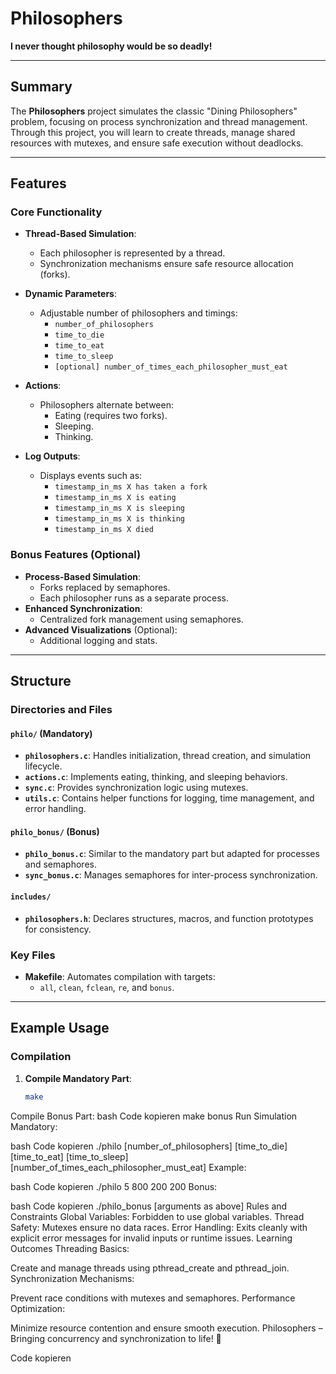# Philosophers

**I never thought philosophy would be so deadly!**

---

## Summary

The **Philosophers** project simulates the classic "Dining Philosophers" problem, focusing on process synchronization and thread management. Through this project, you will learn to create threads, manage shared resources with mutexes, and ensure safe execution without deadlocks.

---

## Features

### Core Functionality

- **Thread-Based Simulation**:
  - Each philosopher is represented by a thread.
  - Synchronization mechanisms ensure safe resource allocation (forks).

- **Dynamic Parameters**:
  - Adjustable number of philosophers and timings:
    - `number_of_philosophers`
    - `time_to_die`
    - `time_to_eat`
    - `time_to_sleep`
    - `[optional] number_of_times_each_philosopher_must_eat`

- **Actions**:
  - Philosophers alternate between:
    - Eating (requires two forks).
    - Sleeping.
    - Thinking.

- **Log Outputs**:
  - Displays events such as:
    - `timestamp_in_ms X has taken a fork`
    - `timestamp_in_ms X is eating`
    - `timestamp_in_ms X is sleeping`
    - `timestamp_in_ms X is thinking`
    - `timestamp_in_ms X died`

### Bonus Features (Optional)

- **Process-Based Simulation**:
  - Forks replaced by semaphores.
  - Each philosopher runs as a separate process.
- **Enhanced Synchronization**:
  - Centralized fork management using semaphores.
- **Advanced Visualizations** (Optional):
  - Additional logging and stats.

---

## Structure

### Directories and Files

#### `philo/` (Mandatory)

- **`philosophers.c`**:
  Handles initialization, thread creation, and simulation lifecycle.
- **`actions.c`**:
  Implements eating, thinking, and sleeping behaviors.
- **`sync.c`**:
  Provides synchronization logic using mutexes.
- **`utils.c`**:
  Contains helper functions for logging, time management, and error handling.

#### `philo_bonus/` (Bonus)

- **`philo_bonus.c`**:
  Similar to the mandatory part but adapted for processes and semaphores.
- **`sync_bonus.c`**:
  Manages semaphores for inter-process synchronization.

#### `includes/`

- **`philosophers.h`**:
  Declares structures, macros, and function prototypes for consistency.

### Key Files

- **Makefile**:
  Automates compilation with targets:
  - `all`, `clean`, `fclean`, `re`, and `bonus`.

---

## Example Usage

### Compilation

1. **Compile Mandatory Part**:
   ```bash
   make
Compile Bonus Part:
bash
Code kopieren
make bonus
Run Simulation
Mandatory:

bash
Code kopieren
./philo [number_of_philosophers] [time_to_die] [time_to_eat] [time_to_sleep] [number_of_times_each_philosopher_must_eat]
Example:

bash
Code kopieren
./philo 5 800 200 200
Bonus:

bash
Code kopieren
./philo_bonus [arguments as above]
Rules and Constraints
Global Variables:
Forbidden to use global variables.
Thread Safety:
Mutexes ensure no data races.
Error Handling:
Exits cleanly with explicit error messages for invalid inputs or runtime issues.
Learning Outcomes
Threading Basics:

Create and manage threads using pthread_create and pthread_join.
Synchronization Mechanisms:

Prevent race conditions with mutexes and semaphores.
Performance Optimization:

Minimize resource contention and ensure smooth execution.
Philosophers – Bringing concurrency and synchronization to life! 🍝

Code kopieren





